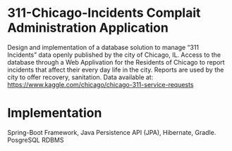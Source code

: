# 311-Chicago-Incidents Complait Administration Application

Design and implementation of a database solution to manage “311 Incidents” data openly published by the city of Chicago, IL. 
Access to the database through a Web Applivation for the Residents of Chicago to report incidents that affect their every day life in the city. 
Reports are used by the city to offer recovery, sanitation.
Data available at: https://www.kaggle.com/chicago/chicago-311-service-requests

# Implementation

Spring-Boot Framework, Java Persistence API (JPA), Hibernate, Gradle. PosgreSQL RDBMS 
